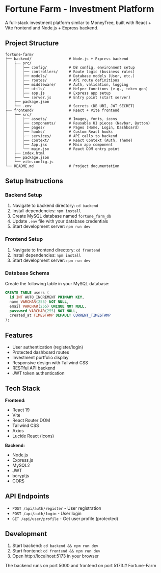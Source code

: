 # Fortune Farm - Investment Platform

A full-stack investment platform similar to MoneyTree, built with React + Vite frontend and Node.js + Express backend.

## Project Structure

```
fortune-farm/
├── backend/                 # Node.js + Express backend
│   ├── src/
│   │   ├── config/          # DB config, environment setup
│   │   ├── controllers/     # Route logic (business rules)
│   │   ├── models/          # Database models (User, etc.)
│   │   ├── routes/          # API route definitions
│   │   ├── middleware/      # Auth, validation, logging
│   │   ├── utils/           # Helper functions (e.g., token gen)
│   │   ├── app.js           # Express app setup
│   │   └── server.js        # Entry point (start server)
│   ├── package.json
│   └── .env                 # Secrets (DB_URI, JWT_SECRET)
├── frontend/                # React + Vite frontend
│   ├── src/
│   │   ├── assets/          # Images, fonts, icons
│   │   ├── components/      # Reusable UI pieces (Navbar, Button)
│   │   ├── pages/           # Pages (Home, Login, Dashboard)
│   │   ├── hooks/           # Custom React hooks
│   │   ├── services/        # API calls to backend
│   │   ├── context/         # React Context (Auth, Theme)
│   │   ├── App.jsx          # Main app component
│   │   └── main.jsx         # React DOM entry point
│   ├── index.html
│   ├── package.json
│   └── vite.config.js
└── README.md                # Project documentation
```

## Setup Instructions

### Backend Setup
1. Navigate to backend directory: `cd backend`
2. Install dependencies: `npm install`
3. Create MySQL database named `fortune_farm_db`
4. Update `.env` file with your database credentials
5. Start development server: `npm run dev`

### Frontend Setup
1. Navigate to frontend directory: `cd frontend`
2. Install dependencies: `npm install`
3. Start development server: `npm run dev`

### Database Schema
Create the following table in your MySQL database:

```sql
CREATE TABLE users (
  id INT AUTO_INCREMENT PRIMARY KEY,
  name VARCHAR(255) NOT NULL,
  email VARCHAR(255) UNIQUE NOT NULL,
  password VARCHAR(255) NOT NULL,
  created_at TIMESTAMP DEFAULT CURRENT_TIMESTAMP
);
```

## Features

- User authentication (register/login)
- Protected dashboard routes
- Investment portfolio display
- Responsive design with Tailwind CSS
- RESTful API backend
- JWT token authentication

## Tech Stack

**Frontend:**
- React 19
- Vite
- React Router DOM
- Tailwind CSS
- Axios
- Lucide React (icons)

**Backend:**
- Node.js
- Express.js
- MySQL2
- JWT
- bcryptjs
- CORS

## API Endpoints

- `POST /api/auth/register` - User registration
- `POST /api/auth/login` - User login
- `GET /api/user/profile` - Get user profile (protected)

## Development

1. Start backend: `cd backend && npm run dev`
2. Start frontend: `cd frontend && npm run dev`
3. Open http://localhost:5173 in your browser

The backend runs on port 5000 and frontend on port 5173.# Fortune-Farm
